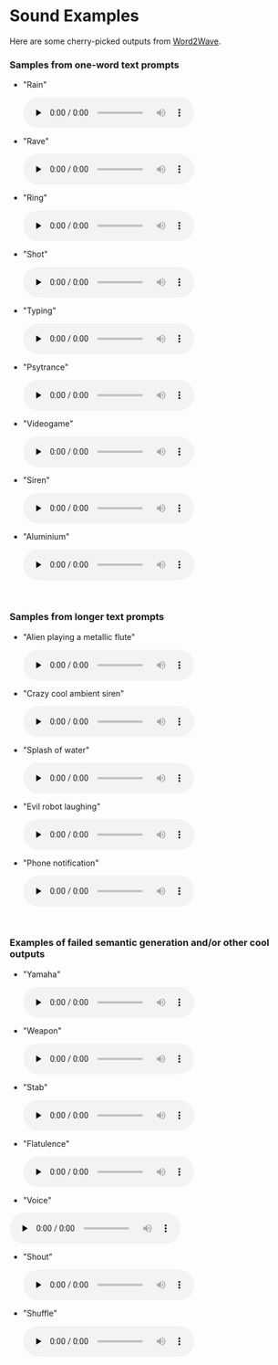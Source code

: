 # Sound Examples
Here are some cherry-picked outputs from [Word2Wave](https://github.com/ilaria-manco/word2wave).
### Samples from one-word text prompts 
- "Rain"

  <audio controls preload="none" src="{{ site.baseurl }}/assets/rain.wav"
 type="audio/wav"> </audio>
 
 
 - "Rave"
 
   <audio controls preload="none" src="{{ site.baseurl }}/assets/rave.wav"
 type="audio/wav"> </audio>
 
 
 - "Ring"
 
   <audio controls preload="none" src="{{ site.baseurl }}/assets/ring.wav"
 type="audio/wav"> </audio>
 
 
 - "Shot"
 
   <audio controls preload="none" src="{{ site.baseurl }}/assets/shot.wav"
 type="audio/wav"> </audio>
 
 
 - "Typing"
 
   <audio controls preload="none" src="{{ site.baseurl }}/assets/typing.wav"
 type="audio/wav"> </audio>
 
 
 - "Psytrance"
 
   <audio controls preload="none" src="{{ site.baseurl }}/assets/psytrance.wav"
 type="audio/wav"> </audio>
 
 
 - "Videogame"
 
   <audio controls preload="none" src="{{ site.baseurl }}/assets/videogame.wav"
 type="audio/wav"> </audio>
 
 
 - "Siren"
 
   <audio controls preload="none" src="{{ site.baseurl }}/assets/siren.wav"
 type="audio/wav"> </audio>
 
 
 - "Aluminium"
 
   <audio controls preload="none" src="{{ site.baseurl }}/assets/aluminium.wav"
 type="audio/wav"> </audio>

<br />

### Samples from longer text prompts 
- "Alien playing a metallic flute"
 
   <audio controls preload="none" src="{{ site.baseurl }}/assets/alien metallic flute.wav"
 type="audio/wav"> </audio>
 
 
- "Crazy cool ambient siren"
 
   <audio controls preload="none" src="{{ site.baseurl }}/assets/crazy cool ambient siren.wav"
 type="audio/wav"> </audio>
 
 
- "Splash of water"
 
   <audio controls preload="none" src="{{ site.baseurl }}/assets/splash_water.wav"
 type="audio/wav"> </audio>
 
 
- "Evil robot laughing"
 
   <audio controls preload="none" src="{{ site.baseurl }}/assets/robot evil laughing.wav"
 type="audio/wav"> </audio>
 
 
- "Phone notification"
 
   <audio controls preload="none" src="{{ site.baseurl }}/assets/phone_notification.wav"
 type="audio/wav"> </audio>

<br />

### Examples of failed semantic generation and/or other cool outputs
- "Yamaha"
 
   <audio controls preload="none" src="{{ site.baseurl }}/assets/yamaha.wav"
 type="audio/wav"> </audio>
 
 
- "Weapon"
 
   <audio controls preload="none" src="{{ site.baseurl }}/assets/weapon.wav"
 type="audio/wav"> </audio>
 
 
 - "Stab"
 
   <audio controls preload="none" src="{{ site.baseurl }}/assets/stab.wav"
 type="audio/wav"> </audio>
 
 
 - "Flatulence"
 
   <audio controls preload="none" src="{{ site.baseurl }}/assets/flatulence.wav"
 type="audio/wav"> </audio>
 
 
  - "Voice"
 
   <audio controls preload="none" src="{{ site.baseurl }}/assets/voice.wav"
 type="audio/wav"> </audio>
 
 
 - "Shout"
 
   <audio controls preload="none" src="{{ site.baseurl }}/assets/shout.wav"
 type="audio/wav"> </audio>
 
 
 - "Shuffle"
 
   <audio controls preload="none" src="{{ site.baseurl }}/assets/shuffle.wav"
 type="audio/wav"> </audio>
